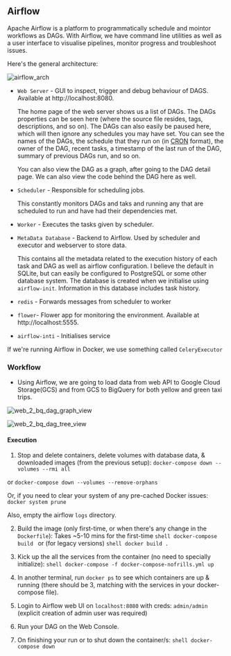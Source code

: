 ## Airflow

Apache Airflow is a platform to programmatically schedule and mointor workflows as DAGs. With Airflow, we have command line utilities as well as a user interface to visualise pipelines, monitor progress and troubleshoot issues.

Here's the general architecture:

![airflow_arch](https://user-images.githubusercontent.com/41874704/233694088-0cfd7a1c-9a28-46b8-977b-9e0737f6ee51.png)

* `Web Server` - GUI to inspect, trigger and debug behaviour of DAGS. Available at http://localhost:8080.

    The home page of the web server shows us a list of DAGs. The DAGs properties can be seen here (where the source file resides, tags, descriptions, and so on). The DAGs can also easily be paused here, which will then ignore any schedules you may have set. You can see the names of the DAGs, the schedule that they run on (in [CRON](https://crontab.guru/#5_4_8_*_*) format), the owner of the DAG, recent tasks, a timestamp of the last run of the DAG, summary of previous DAGs run, and so on.

    You can also view the DAG as a graph, after going to the DAG detail page. We can also view the code behind the DAG here as well.

* `Scheduler` - Responsible for scheduling jobs.

    This constantly monitors DAGs and taks and running any that are scheduled to run and have had their dependencies met.

* `Worker` - Executes the tasks given by scheduler.
* `MetaData Database` - Backend to Airflow. Used by scheduler and executor and webserver to store data.

    This contains all the metadata related to the execution history of each task and DAG as well as airflow configuration. I believe the default in SQLite, but can easily be configured to PostgreSQL or some other database system. The database is created when we initialise using `airflow-init`. Information in this database includes task history.

* `redis` - Forwards messages from scheduler to worker
* `flower`- Flower app for monitoring the environment. Available at http://localhost:5555.
* `airflow-inti` - Initialises service

If we're running Airflow in Docker, we use something called `CeleryExecutor`

### Workflow
* Using Airflow, we are going to load data from web API to Google Cloud Storage(GCS) and from GCS to BigQuery for both yellow and green taxi trips.

![web_2_bq_dag_graph_view](https://user-images.githubusercontent.com/41874704/233694793-11aa34e3-f345-4927-a610-eb5f3b8219d1.png)

![web_2_bq_dag_tree_view](https://user-images.githubusercontent.com/41874704/233694819-8baeb8ab-065c-4766-b747-ad5b015b8e17.png)

#### Execution
  
  1. Stop and delete containers, delete volumes with database data, & downloaded images (from the previous setup):
    ```
    docker-compose down --volumes --rmi all
    ```

   or
    ```
    docker-compose down --volumes --remove-orphans
    ```
    
   Or, if you need to clear your system of any pre-cached Docker issues:
    ```
    docker system prune
    ```
    
   Also, empty the airflow `logs` directory.
    
  2. Build the image (only first-time, or when there's any change in the `Dockerfile`):
  Takes ~5-10 mins for the first-time
    ```shell
    docker-compose build
    ```
    or (for legacy versions)
    ```shell
    docker build .
    ```

  3. Kick up the all the services from the container (no need to specially initialize):
    ```shell
    docker-compose -f docker-compose-nofrills.yml up
    ```

  4. In another terminal, run `docker ps` to see which containers are up & running (there should be 3, matching with the services in your docker-compose file).

  5. Login to Airflow web UI on `localhost:8080` with creds: `admin/admin` (explicit creation of admin user was required)

  6. Run your DAG on the Web Console.

  7. On finishing your run or to shut down the container/s:
    ```shell
    docker-compose down
    ```
